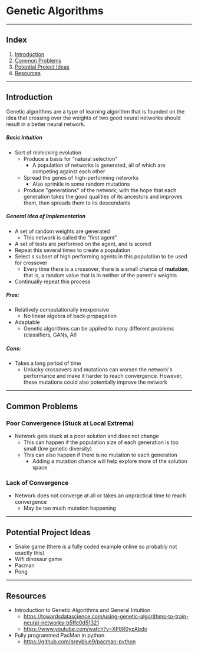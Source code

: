 # Genetic Algorithms

---

## Index

1. [Introduction](#introduction)
2. [Common Problems](#common-problems)
3. [Potential Project Ideas](#project-ideas)
4. [Resources](#resources)

---

## Introduction <a name="introduction"></a>

Genetic algorithms are a type of learning algorithm that is founded on the idea that crossing over the weights of two good neural networks should result in a better neural network.

##### Basic Intuition

* Sort of mimicking evolution
  * Produce a basis for "natural selection"
    * A population of networks is generated, all of which are competing against each other
  * Spread the genes of high-performing networks
    * Also sprinkle in some random mutations
  * Produce "generations" of the network, with the hope that each generation takes the good qualities of its ancestors and improves them, then spreads them to its descendants

##### General Idea of Implementation

* A set of random weights are generated
  * This network is called the "first agent"
* A set of tests are performed on the agent, and is scored
* Repeat this several times to create a population
* Select s subset of high performing agents in this population to be used for crossover
  * Every time there is a crossover, there is a small chance of **mutation**, that is, a random value that is in neither of the parent's weights
* Continually repeat this process

##### Pros:

* Relatively computationally inexpensive
  * No linear algebra of back-propagation
* Adaptable
  * Genetic algorithms can be applied to many different problems (classifiers, GANs, AI)

##### Cons:

* Takes a long period of time
  * Unlucky crossovers and mutations can worsen the network's performance and make it harder to reach convergence. However, these mutations could also potentially improve the network

---

## Common Problems

### Poor Convergence (Stuck at Local Extrema)

* Network gets stuck at a poor solution and does not change
  * This can happen if the population size of each generation is too small (low genetic diversity)
  * This can also happen if there is no mutation to each generation
    * Adding a mutation chance will help explore more of the solution space

### Lack of Convergence

* Network does not converge at all or takes an unpractical time to reach convergence
  * May be too much mutation happening

---

## Potential Project Ideas <a name="project-ideas"></a>

* Snake game (there is a fully coded example online so probably not exactly this)
* Wifi dinosaur game
* Pacman
* Pong

---

## Resources

* Introduction to Genetic Algorithms and General Intuition
  * https://towardsdatascience.com/using-genetic-algorithms-to-train-neural-networks-b5ffe0d51321
  * https://www.youtube.com/watch?v=XP8R0yzAbdo
* Fully programmed PacMan in python
  * https://github.com/greyblue9/pacman-python

